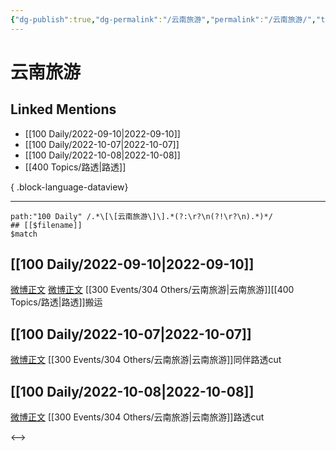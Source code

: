 ```yaml
---
{"dg-publish":true,"dg-permalink":"/云南旅游","permalink":"/云南旅游/","title":"云南旅游","tags":[null],"created":"2022-11-13T02:42:48.000+08:00","updated":"2023-04-10T16:58:08.000+08:00"}
---
```


# 云南旅游

## Linked Mentions
- [[100 Daily/2022-09-10\|2022-09-10]]
- [[100 Daily/2022-10-07\|2022-10-07]]
- [[100 Daily/2022-10-08\|2022-10-08]]
- [[400 Topics/路透\|路透]]

{ .block-language-dataview}

---

```expander
path:"100 Daily" /.*\[\[云南旅游\]\].*(?:\r?\n(?!\r?\n).*)*/
## [[$filename]]
$match
```
## [[100 Daily/2022-09-10\|2022-09-10]]
[微博正文](http://weibo.com/6030707554/M55rwo9AG) [微博正文](http://weibo.com/7406079677/M560n1ucZ) [[300 Events/304 Others/云南旅游\|云南旅游]][[400 Topics/路透\|路透]]搬运
## [[100 Daily/2022-10-07\|2022-10-07]]
[微博正文](https://weibo.com/detail/4821934901299840) [[300 Events/304 Others/云南旅游\|云南旅游]]同伴路透cut
## [[100 Daily/2022-10-08\|2022-10-08]]
[微博正文](https://weibo.com/7495641082/M9lYwnaai) [[300 Events/304 Others/云南旅游\|云南旅游]]路透cut

<-->
